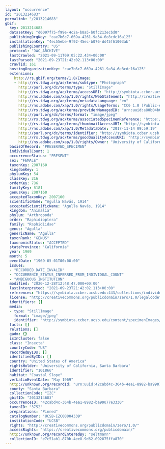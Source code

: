 ```yaml
---
layout: "occurrence"
id: "2013214683"
permalink: "/2013214683"
gbif:
  key: 2013214683
  datasetKey: "d6097f75-f99e-4c2a-b8a5-b0fc213ecbd0"
  publishingOrgKey: "cae7b6c7-669a-4261-9a34-6e8cdc16a125"
  installationKey: "4ec55ebe-9f92-45ec-b076-dd45f61003ab"
  publishingCountry: "US"
  protocol: "DWC_ARCHIVE"
  lastCrawled: "2021-09-11T09:05:22.434+00:00"
  lastParsed: "2021-09-23T21:42:02.113+00:00"
  crawlId: 161
  hostingOrganizationKey: "cae7b6c7-669a-4261-9a34-6e8cdc16a125"
  extensions:
    http://rs.gbif.org/terms/1.0/Image:
    - http://rs.tdwg.org/ac/terms/subtype: "Photograph"
      http://purl.org/dc/terms/type: "StillImage"
      http://rs.tdwg.org/ac/terms/accessURI: "http://symbiota.ccber.ucsb.edu/content/specimenImages/UCSB_IZC/UCSB-IZC00004/UCSB-IZC00004339_lg.jpg"
      http://ns.adobe.com/xap/1.0/rights/WebStatement: "http://creativecommons.org/publicdomain/zero/1.0/"
      http://rs.tdwg.org/ac/terms/metadataLanguage: "en"
      http://ns.adobe.com/xap/1.0/rights/UsageTerms: "CC0 1.0 (Public-domain)"
      http://rs.tdwg.org/ac/terms/providerManagedID: "urn:uuid:a80b04b6-19ee-4c8d-8bce-f9fc041b0a55"
      http://purl.org/dc/terms/format: "image/jpeg"
      http://rs.tdwg.org/ac/terms/associatedSpecimenReference: "https://symbiota.ccber.ucsb.edu:443/collections/individual/index.php?occid=101866"
      http://rs.tdwg.org/ac/terms/thumbnailAccessURI: "http://symbiota.ccber.ucsb.edu/content/specimenImages/UCSB_IZC/UCSB-IZC00004/UCSB-IZC00004339_tn.jpg"
      http://ns.adobe.com/xap/1.0/MetadataDate: "2017-11-14 09:59:19"
      http://purl.org/dc/terms/identifier: "http://symbiota.ccber.ucsb.edu/content/specimenImages/UCSB_IZC/UCSB-IZC00004/UCSB-IZC00004339_lg.jpg"
      http://rs.tdwg.org/ac/terms/goodQualityAccessURI: "http://symbiota.ccber.ucsb.edu/content/specimenImages/UCSB_IZC/UCSB-IZC00004/UCSB-IZC00004339.jpg"
      http://ns.adobe.com/xap/1.0/rights/Owner: "University of California, Santa Barbara"
  basisOfRecord: "PRESERVED_SPECIMEN"
  individualCount: 1
  occurrenceStatus: "PRESENT"
  sex: "FEMALE"
  taxonKey: 2007160
  kingdomKey: 1
  phylumKey: 54
  classKey: 216
  orderKey: 786
  familyKey: 6181
  genusKey: 2007160
  acceptedTaxonKey: 2007160
  scientificName: "Agulla Navás, 1914"
  acceptedScientificName: "Agulla Navás, 1914"
  kingdom: "Animalia"
  phylum: "Arthropoda"
  order: "Raphidioptera"
  family: "Raphidiidae"
  genus: "Agulla"
  genericName: "Agulla"
  taxonRank: "GENUS"
  taxonomicStatus: "ACCEPTED"
  stateProvince: "California"
  year: 1969
  month: 5
  eventDate: "1969-05-01T00:00:00"
  issues:
  - "RECORDED_DATE_INVALID"
  - "OCCURRENCE_STATUS_INFERRED_FROM_INDIVIDUAL_COUNT"
  - "AMBIGUOUS_INSTITUTION"
  modified: "2020-12-28T12:48:47.000+00:00"
  lastInterpreted: "2021-09-23T21:42:02.113+00:00"
  references: "https://symbiota.ccber.ucsb.edu:443/collections/individual/index.php?occid=101866"
  license: "http://creativecommons.org/publicdomain/zero/1.0/legalcode"
  identifiers: []
  media:
  - type: "StillImage"
    format: "image/jpeg"
    identifier: "http://symbiota.ccber.ucsb.edu/content/specimenImages/UCSB_IZC/UCSB-IZC00004/UCSB-IZC00004339_lg.jpg"
  facts: []
  relations: []
  gadm: {}
  isInCluster: false
  class: "Insecta"
  countryCode: "US"
  recordedByIDs: []
  identifiedByIDs: []
  country: "United States of America"
  rightsHolder: "University of California, Santa Barbara"
  identifier: "101866"
  habitat: "Coastal Slope"
  verbatimEventDate: "May 1969"
  http://unknown.org/recordId: "urn:uuid:42cabd4c-364b-4ea1-8982-ba99077e3330"
  county: "Santa Barbara"
  collectionCode: "IZC"
  gbifID: "2013214683"
  occurrenceID: "42cabd4c-364b-4ea1-8982-ba99077e3330"
  taxonID: "3752"
  preparations: "Pinned"
  catalogNumber: "UCSB-IZC00004339"
  institutionCode: "UCSB"
  rights: "http://creativecommons.org/publicdomain/zero/1.0/"
  accessRights: "https://creativecommons.org/publicdomain/"
  http://unknown.org/recordEnteredBy: "seltmann"
  collectionID: "e7c51ab1-870b-4ee8-9d62-092875ffa870"
---
```


